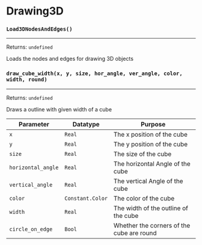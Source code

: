 # Drawing3D

### `Load3DNodesAndEdges()`
---
 Returns: `undefined`

Loads the nodes and edges for drawing 3D objects

### `draw_cube_width(x, y, size, hor_angle, ver_angle, color, width, round)`
---
 Returns: `undefined`

Draws a outline with given width of a cube

| Parameter | Datatype  | Purpose |
|-----------|-----------|---------|
|`x` |`Real` |The x position of the cube |
|`y` |`Real` |The y position of the cube |
|`size` |`Real` |The size of the cube |
|`horizontal_angle` |`Real` |The horizontal Angle of the cube |
|`vertical_angle` |`Real` |The vertical Angle of the cube |
|`color` |`Constant.Color` |The color of the cube |
|`width` |`Real` |The width of the outline of the cube |
|`circle_on_edge` |`Bool` |Whether the corners of the cube are round |






















































